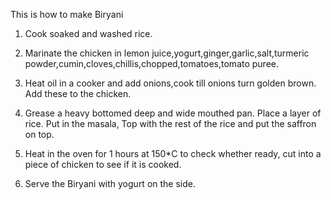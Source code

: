 This is how to make Biryani

1. Cook soaked and washed rice.

2. Marinate the chicken in lemon juice,yogurt,ginger,garlic,salt,turmeric powder,cumin,cloves,chillis,chopped,tomatoes,tomato puree.

3. Heat oil in a cooker and add onions,cook till onions turn golden brown. Add these to the chicken.

4. Grease a heavy bottomed deep and wide mouthed pan. Place a layer of rice. Put in the masala, Top with the rest of the rice and put the saffron on top.

5. Heat in the oven for 1 hours at 150*C to check whether ready, cut into a piece of chicken to see if it is cooked.

6. Serve the Biryani with yogurt on the side.